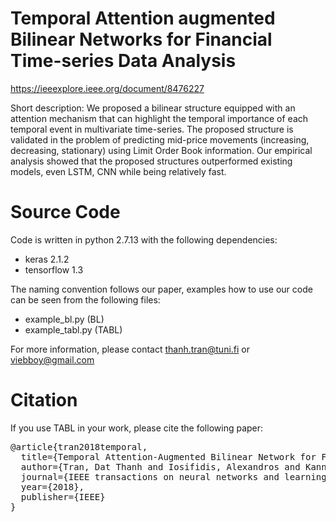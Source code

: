 # Temporal Attention augmented Bilinear Networks for Financial Time-series Data Analysis

https://ieeexplore.ieee.org/document/8476227

Short description: We proposed a bilinear structure equipped with an attention mechanism that can highlight the temporal importance of each temporal event in multivariate time-series. The proposed structure is validated in the problem of predicting mid-price movements (increasing, decreasing, stationary) using Limit Order Book information. Our empirical analysis showed that the proposed structures outperformed existing models, even LSTM, CNN while being relatively fast. 

# Source Code

Code is written in python 2.7.13 with the following dependencies: 
- keras 2.1.2
- tensorflow 1.3

The naming convention follows our paper, examples how to use our code can be seen from the following files:

- example_bl.py (BL)
- example_tabl.py (TABL)

For more information, please contact thanh.tran@tuni.fi or viebboy@gmail.com

# Citation

If you use TABL in your work, please cite the following paper:

<pre>
@article{tran2018temporal,
  title={Temporal Attention-Augmented Bilinear Network for Financial Time-Series Data Analysis},
  author={Tran, Dat Thanh and Iosifidis, Alexandros and Kanniainen, Juho and Gabbouj, Moncef},
  journal={IEEE transactions on neural networks and learning systems},
  year={2018},
  publisher={IEEE}
}
</pre>
